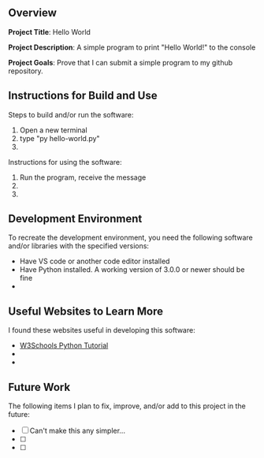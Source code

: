 ## Overview

**Project Title**: Hello World

**Project Description**: A simple program to print "Hello World!" to the console

**Project Goals**: Prove that I can submit a simple program to my github repository.

## Instructions for Build and Use

Steps to build and/or run the software:

1. Open a new terminal
2. type "py hello-world.py"
3.

Instructions for using the software:

1. Run the program, receive the message
2.
3.

## Development Environment 

To recreate the development environment, you need the following software and/or libraries with the specified versions:

* Have VS code or another code editor installed
* Have Python installed. A working version of 3.0.0 or newer should be fine
*

## Useful Websites to Learn More

I found these websites useful in developing this software:

* [W3Schools Python Tutorial](https://www.w3schools.com/python/)
*
*

## Future Work

The following items I plan to fix, improve, and/or add to this project in the future:

* [ ] Can't make this any simpler...
* [ ]
* [ ]